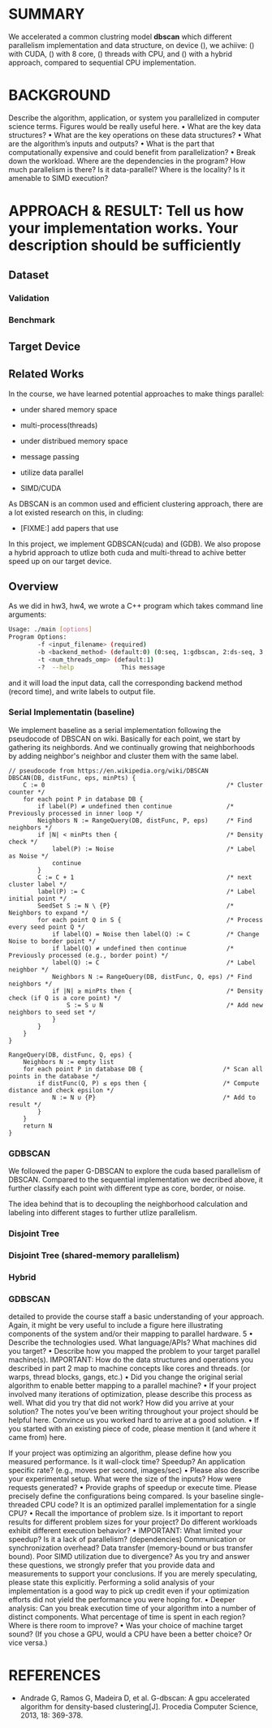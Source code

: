 
# SUMMARY
We accelerated a common clustring model **dbscan** which different parallelism implementation and data structure, on device (), we achiive: () with CUDA, () with 8 core, () threads with CPU, and () with a hybrid approach, compared to sequential CPU implementation.



# BACKGROUND

Describe the algorithm, application, or system you parallelized in computer science terms. Figures would be really useful here.
• What are the key data structures?
• What are the key operations on these data structures?
• What are the algorithm’s inputs and outputs?
• What is the part that computationally expensive and could benefit from parallelization?
• Break down the workload. Where are the dependencies in the program? How much
parallelism is there? Is it data-parallel? Where is the locality? Is it amenable to
SIMD execution?

# APPROACH & RESULT: Tell us how your implementation works. Your description should be sufficiently
## Dataset
### Validation
### Benchmark

## Target Device

## Related Works

In the course, we have learned potential approaches to make things parallel:
- under shared memory space
+ multi-process(threads)
- under distribued memory space
+ message passing
- utilize data parallel
+ SIMD/CUDA

As DBSCAN is an common used and efficient clustering approach, there are a lot existed research on this, in cluding:
- [FIXME:] add papers that use 

In this project, we implement GDBSCAN(cuda) and (GDB). We also propose a hybrid approach to utlize both cuda and multi-thread to achive better speed up on our target device.
## Overview
As we did in hw3, hw4, we wrote a C++ program which takes command line arguments:
```bash
Usage: ./main [options]
Program Options:
        -f <input_filename> (required)
        -b <backend_method> (default:0) (0:seq, 1:gdbscan, 2:ds-seq, 3:ds-shm 4:hybrid)
        -t <num_threads_omp> (default:1)
        -?  --help             This message
```
and it will load the input data, call the corresponding backend method (record time), and write labels to output file.

### Serial Implementatin (baseline)
We implement baseline as a serial implementation following the pseudocode of DBSCAN on wiki. Basically for each point, we start by gathering its neighbords. And we continually growing that neighborhoods by adding neighbor's neighbor and cluster them with the same label.
```golang
// pseudocode from https://en.wikipedia.org/wiki/DBSCAN
DBSCAN(DB, distFunc, eps, minPts) {
    C := 0                                                  /* Cluster counter */
    for each point P in database DB {
        if label(P) ≠ undefined then continue               /* Previously processed in inner loop */
        Neighbors N := RangeQuery(DB, distFunc, P, eps)     /* Find neighbors */
        if |N| < minPts then {                              /* Density check */
            label(P) := Noise                               /* Label as Noise */
            continue
        }
        C := C + 1                                          /* next cluster label */
        label(P) := C                                       /* Label initial point */
        SeedSet S := N \ {P}                                /* Neighbors to expand */
        for each point Q in S {                             /* Process every seed point Q */
            if label(Q) = Noise then label(Q) := C          /* Change Noise to border point */
            if label(Q) ≠ undefined then continue           /* Previously processed (e.g., border point) */
            label(Q) := C                                   /* Label neighbor */
            Neighbors N := RangeQuery(DB, distFunc, Q, eps) /* Find neighbors */
            if |N| ≥ minPts then {                          /* Density check (if Q is a core point) */
                S := S ∪ N                                  /* Add new neighbors to seed set */
            }
        }
    }
}

RangeQuery(DB, distFunc, Q, eps) {
    Neighbors N := empty list
    for each point P in database DB {                      /* Scan all points in the database */
        if distFunc(Q, P) ≤ eps then {                     /* Compute distance and check epsilon */
            N := N ∪ {P}                                   /* Add to result */
        }
    }
    return N
}
```
### GDBSCAN
We followed the paper G-DBSCAN to explore the cuda based parallelism of DBSCAN. Compared to the sequential implementation we decribed above, it further classify each point with different type as core, border, or noise. 

The idea behind that is to decoupling the neighborhood calculation and labeling into different stages to further utlize parallelism.




### Disjoint Tree

### Disjoint Tree (shared-memory parallelism)

### Hybrid

### GDBSCAN
detailed to provide the course staff a basic understanding of your approach. Again, it might
be very useful to include a figure here illustrating components of the system and/or their
mapping to parallel hardware.
5
• Describe the technologies used. What language/APIs? What machines did you target?
• Describe how you mapped the problem to your target parallel machine(s). IMPORTANT: How do the data structures and operations you described in part 2 map to
machine concepts like cores and threads. (or warps, thread blocks, gangs, etc.)
• Did you change the original serial algorithm to enable better mapping to a parallel
machine?
• If your project involved many iterations of optimization, please describe this process
as well. What did you try that did not work? How did you arrive at your solution? The notes you’ve been writing throughout your project should be helpful here.
Convince us you worked hard to arrive at a good solution.
• If you started with an existing piece of code, please mention it (and where it came
from) here.


If your project was optimizing an algorithm, please define how you measured performance. Is it wall-clock time? Speedup? An application specific rate? (e.g., moves
per second, images/sec)
• Please also describe your experimental setup. What were the size of the inputs? How
were requests generated?
• Provide graphs of speedup or execute time. Please precisely define the configurations
being compared. Is your baseline single-threaded CPU code? It is an optimized
parallel implementation for a single CPU?
• Recall the importance of problem size. Is it important to report results for different
problem sizes for your project? Do different workloads exhibit different execution
behavior?
• IMPORTANT: What limited your speedup? Is it a lack of parallelism? (dependencies) Communication or synchronization overhead? Data transfer (memory-bound or
bus transfer bound). Poor SIMD utilization due to divergence? As you try and answer these questions, we strongly prefer that you provide data and measurements to
support your conclusions. If you are merely speculating, please state this explicitly.
Performing a solid analysis of your implementation is a good way to pick up credit
even if your optimization efforts did not yield the performance you were hoping for.
• Deeper analysis: Can you break execution time of your algorithm into a number
of distinct components. What percentage of time is spent in each region? Where is
there room to improve?
• Was your choice of machine target sound? (If you chose a GPU, would a CPU have
been a better choice? Or vice versa.)

# REFERENCES
- Andrade G, Ramos G, Madeira D, et al. G-dbscan: A gpu accelerated algorithm for density-based clustering[J]. Procedia Computer Science, 2013, 18: 369-378.



